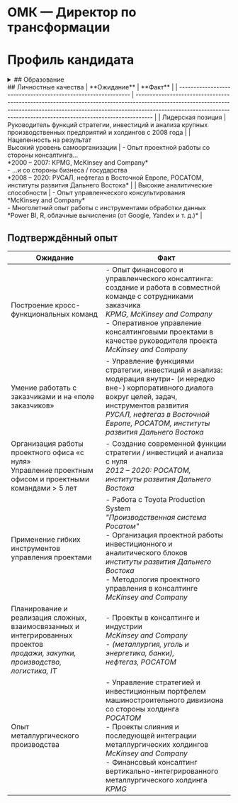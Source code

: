 # ОМК — Директор по трансформации

# Профиль кандидата
<details><summary>##  Образование</summary><p>
| **Ожидание**        | **Факт**                                                                                                                                                  |
| ------------------- | --------------------------------------------------------------------------------------------------------------------------------------------------------- |
| экономика и финансы | - MBA от **INSEAD**,<br>    *ведущей международной бизнес-школы*<br>- Магистратура международных отношений **МГИМО**<br>    *специальность — политология* |
| математика / физика | - Диплом инженера-физика от **МИФИ**,<br>    *специальность — ядерная физика*                                                                             |
</p></details>
##  Личностные качества
| **Ожидание**                                                  | **Факт**                                                                                                                                                                                                                                         |
| ------------------------------------------------------------- | ------------------------------------------------------------------------------------------------------------------------------------------------------------------------------------------------------------------------------------------------ |
| Лидерская позиция                                             | Руководитель функций стратегии, инвестиций и анализа крупных производственных предприятий и холдингов с 2008 года                                                                                                                                |
| Нацеленность на результат<br> Высокий уровень самоорганизации | - Опыт проектной работы со стороны консалтинга…<br>    *2000 – 2007: KPMG, McKinsey and Company*<br>- …и со стороны бизнеса / государства<br>    *2008 – 2020: РУСАЛ, нефтегаз в Восточной Европе, РОСАТОМ, институты развития Дальнего Востока* |
| Высокие аналитические способности                             | - Опыт управленческого консультирования<br>    *McKinsey and Company*<br>- Многолетний опыт работы с инструментами обработки данных<br>    *Power BI, R, облачные вычисления (от Google, Yandex и т. д.)*                                        |

##  Подтверждённый опыт
| **Ожидание**                                                                                                                     | **Факт**                                                                                                                                                                                                                                                                                                                      |
| -------------------------------------------------------------------------------------------------------------------------------- | ----------------------------------------------------------------------------------------------------------------------------------------------------------------------------------------------------------------------------------------------------------------------------------------------------------------------------- |
| Построение кросс-функциональных команд                                                                                           | - Опыт финансового и управленческого консалтинга: создание и работа в совместной команде с сотрудниками заказчика<br>    *KPMG, McKinsey and Company*<br>- Оперативное управление консалтинговыми проектами в качестве руководителя проекта<br>    *McKinsey and Company*                                                     |
| Умение работать с заказчиками и на «поле заказчиков»                                                                             | - Управление функциями стратегии, инвестиций и анализа: модерация внутри- (и нередко вне-) корпоративного диалога вокруг целей, задач, инструментов развития<br>    *РУСАЛ, нефтегаз в Восточной Европе, РОСАТОМ, институты развития Дальнего Востока*                                                                        |
| Организация работы проектного офиса «с нуля»<br> Управление проектным офисом и проектными командами > 5 лет                      | - Создание современной функции стратегии / инвестиций и анализа с нуля<br>    *2012 – 2020: РОСАТОМ, институты развития Дальнего Востока*                                                                                                                                                                                     |
| Применение гибких инструментов управления проектами                                                                              | - Работа с Toyota Production System<br>    *"Производственная система Росатом"*<br>- Организация проектной работы инвестиционного и аналитического блоков<br>    *институты развития Дальнего Востока*<br>- Методология проектного управления в консалтинге<br>    *McKinsey and Company*                                     |
| Планирование и реализация сложных, взаимосвязанных и интегрированных проектов<br>*продажи, закупки, производство, логистика, IT* | - Проекты в консалтинге и индустрии<br>    *McKinsey and Company*<br>- *(металлургия, уголь и энергетика, банки),*<br>    *нефтегаз, РОСАТОМ*                                                                                                                                                                                 |
| Опыт металлургического производства                                                                                              | - Управление стратегией и инвестиционным портфелем машиностроительного дивизиона со стороны холдинга<br>    *РОСАТОМ*<br>- Проекты слияния и последующей интеграции металлургических холдингов<br>    *McKinsey and Company*<br>- Финансовый консалтинг вертикально-интегрированного металлургического холдинга<br>    *KPMG* |



